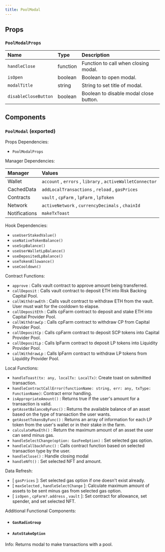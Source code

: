 ```yaml
---
title: PoolModal
---
```


## Props

### `PoolModalProps`

| Name | Type | Description                                                          |
| :--- | :--- | :------------------------------------------------------------------- |
| `handleClose` | function | Function to call when closing modal.
| `isOpen` | boolean | Boolean to open modal.
| `modalTitle` | string | String to set title of modal.
| `disableCloseButton` | boolean | Boolean to disable modal close button.

## Components

### `PoolModal` (exported)

Props Dependencies:

- `PoolModalProps`

Manager Dependencies:

| Manager | Values                                                          |
| :--- | :------------------------------------------------------------------- |
| Wallet | `account` , `errors` , `library` , `activeWalletConnector`
| CachedData | `addLocalTransactions` , `reload` , `gasPrices`
| Contracts | `vault` , `cpFarm` , `lpFarm` , `lpToken`
| Network | `activeNetwork` , `currencyDecimals` , `chainId`
| Notifications | `makeTxToast`

Hook Dependencies:

- `useUserStakedValue()`
- `useNativeTokenBalance()`
- `useScpBalance()`
- `useUserWalletLpBalance()`
- `useDepositedLpBalance()`
- `useTokenAllowance()`
- `useCooldown()`

Contract Functions:

- `approve` : Calls vault contract to approve amount being transferred.
- `callDeposit` : Calls vault contract to deposit ETH into Risk Backing Capital Pool.
- `callWithdrawEth` : Calls vault contract to withdraw ETH from the vault. User must wait for the cooldown to elapse.
- `callDepositEth` : Calls cpFarm contract to deposit and stake ETH into Capital Provider Pool.
- `callWithdrawCp` : Calls cpFarm contract to withdraw CP from Capital Provider Pool.
- `callDepositCp` : Calls cpFarm contract to deposit SCP tokens into Capital Provider Pool.
- `callDepositLp` : Calls lpFarm contract to deposit LP tokens into Liquidity Provider Pool.
- `callWithdrawLp` : Calls lpFarm contract to withdraw LP tokens from Liquidity Provider Pool.


Local Functions:

- `handleToast(tx: any, localTx: LocalTx)`: Create toast on submitted transaction.
- `handleContractCallError(functionName: string, err: any, txType: FunctionName)`: Contract error handling.
- `isAppropriateAmount()` : Returns true if the user's amount for a transaction is valid.
- `getAssetBalanceByFunc()` : Returns the available balance of an asset based on the type of transaction the user wants.
- `getAssetTokensByFunc()` : Returns an array of information for each LP token from the user's wallet or in their stake in the farm.
- `calculateMaxEth()` : Return the maximum amount of an asset the user can send minus gas.
- `handleSelectChange(option: GasFeeOption)` : Set selected gas option.
- `handleCallbackFunc()` : Calls contract function based on selected transaction type by the user.
- `handleClose()` : Handle closing modal
- `handleNft()` : Set selected NFT and amount. 

Data Refresh:

- [ `gasPrices` ]: Set selected gas option if one doesn't exist already.
- [ `maxSelected` , `handleSelectChange` ]: Calculate maximum amount of assets to be sent minus gas from selected gas option.
- [ `isOpen` , `cpFarm?.address` , `vault` ]: Set contract for allowance, set spender, and set selected NFT.

Additional Functional Components:

- #### `GasRadioGroup`

- #### `AutoStakeOption`

Info: Returns modal to make transactions with a pool.